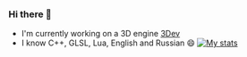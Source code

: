 ### Hi there 👋
- I'm currently working on a 3D engine [3Dev](https://github.com/1Kuso4ek1/3Dev/projects/1)
- I know C++, GLSL, Lua, English and Russian 😄
[![My stats](https://github-readme-stats.vercel.app/api?username=1Kuso4ek1)](https://github.com/anuraghazra/github-readme-stats)

<!--
**1Kuso4ek1/1Kuso4ek1** is a ✨ _special_ ✨ repository because its `README.md` (this file) appears on your GitHub profile.

Here are some ideas to get you started:

- 🔭 I’m currently working on ...
- 🌱 I’m currently learning ...
- 👯 I’m looking to collaborate on ...
- 🤔 I’m looking for help with ...
- 💬 Ask me about ...
- 📫 How to reach me: ...
- 😄 Pronouns: ...
- ⚡ Fun fact: ...
-->
